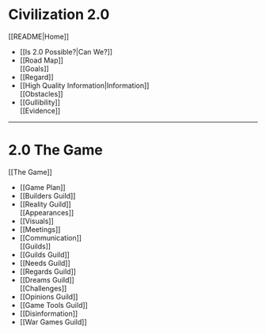 # Civilization 2.0

[[README|Home]]  	
- [[Is 2.0 Possible?|Can We?]]  
- [[Road Map]]  
[[Goals]]  
- [[Regard]]  
- [[High Quality Information|Information]]  
[[Obstacles]]  
- [[Gullibility]]  
[[Evidence]]  

---

# 2.0 The Game

[[The Game]]  
- [[Game Plan]]  
- [[Builders Guild]]  
- [[Reality Guild]]  
[[Appearances]]  
- [[Visuals]]  
- [[Meetings]]  
- [[Communication]]  
[[Guilds]]  
- [[Guilds Guild]]  
- [[Needs Guild]]
- [[Regards Guild]]  
- [[Dreams Guild]]  
[[Challenges]]  
- [[Opinions Guild]]  
- [[Game Tools Guild]]  
- [[Disinformation]]  
- [[War Games Guild]]  